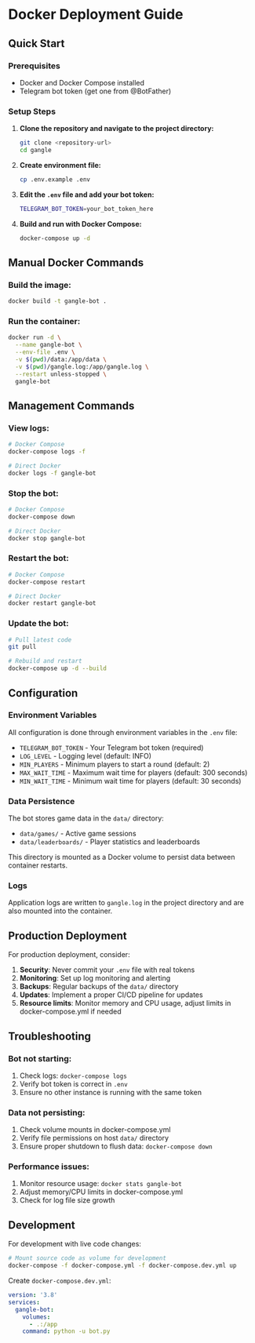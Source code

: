 # Docker Deployment Guide

## Quick Start

### Prerequisites
- Docker and Docker Compose installed
- Telegram bot token (get one from @BotFather)

### Setup Steps

1. **Clone the repository and navigate to the project directory:**
   ```bash
   git clone <repository-url>
   cd gangle
   ```

2. **Create environment file:**
   ```bash
   cp .env.example .env
   ```

3. **Edit the `.env` file and add your bot token:**
   ```bash
   TELEGRAM_BOT_TOKEN=your_bot_token_here
   ```

4. **Build and run with Docker Compose:**
   ```bash
   docker-compose up -d
   ```

## Manual Docker Commands

### Build the image:
```bash
docker build -t gangle-bot .
```

### Run the container:
```bash
docker run -d \
  --name gangle-bot \
  --env-file .env \
  -v $(pwd)/data:/app/data \
  -v $(pwd)/gangle.log:/app/gangle.log \
  --restart unless-stopped \
  gangle-bot
```

## Management Commands

### View logs:
```bash
# Docker Compose
docker-compose logs -f

# Direct Docker
docker logs -f gangle-bot
```

### Stop the bot:
```bash
# Docker Compose
docker-compose down

# Direct Docker
docker stop gangle-bot
```

### Restart the bot:
```bash
# Docker Compose
docker-compose restart

# Direct Docker
docker restart gangle-bot
```

### Update the bot:
```bash
# Pull latest code
git pull

# Rebuild and restart
docker-compose up -d --build
```

## Configuration

### Environment Variables
All configuration is done through environment variables in the `.env` file:

- `TELEGRAM_BOT_TOKEN` - Your Telegram bot token (required)
- `LOG_LEVEL` - Logging level (default: INFO)
- `MIN_PLAYERS` - Minimum players to start a round (default: 2)
- `MAX_WAIT_TIME` - Maximum wait time for players (default: 300 seconds)
- `MIN_WAIT_TIME` - Minimum wait time for players (default: 30 seconds)

### Data Persistence
The bot stores game data in the `data/` directory:
- `data/games/` - Active game sessions
- `data/leaderboards/` - Player statistics and leaderboards

This directory is mounted as a Docker volume to persist data between container restarts.

### Logs
Application logs are written to `gangle.log` in the project directory and are also mounted into the container.

## Production Deployment

For production deployment, consider:

1. **Security**: Never commit your `.env` file with real tokens
2. **Monitoring**: Set up log monitoring and alerting
3. **Backups**: Regular backups of the `data/` directory
4. **Updates**: Implement a proper CI/CD pipeline for updates
5. **Resource limits**: Monitor memory and CPU usage, adjust limits in docker-compose.yml if needed

## Troubleshooting

### Bot not starting:
1. Check logs: `docker-compose logs`
2. Verify bot token is correct in `.env`
3. Ensure no other instance is running with the same token

### Data not persisting:
1. Check volume mounts in docker-compose.yml
2. Verify file permissions on host `data/` directory
3. Ensure proper shutdown to flush data: `docker-compose down`

### Performance issues:
1. Monitor resource usage: `docker stats gangle-bot`
2. Adjust memory/CPU limits in docker-compose.yml
3. Check for log file size growth

## Development

For development with live code changes:
```bash
# Mount source code as volume for development
docker-compose -f docker-compose.yml -f docker-compose.dev.yml up
```

Create `docker-compose.dev.yml`:
```yaml
version: '3.8'
services:
  gangle-bot:
    volumes:
      - .:/app
    command: python -u bot.py
```
